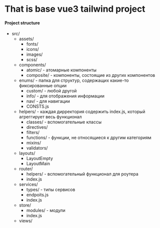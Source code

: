
# That is base vue3 tailwind project

#### Project structure

- src/
	- assets/
		- fonts/
		- icons/
		- images/
		- scss/
	- components/
		- atomic/ - атомарные компоненты
		- composite/ - компоненты, состоящие из других компонентов
	- enums/ - папка для структур, содержащих какие-то фиксированные опции
		- custom/ - любой другой
		- info/ - для отображения информации
		- nav/ - для навигации
		- CONSTS.js
	- helpers/ - каждая дирректория содержить index.js, который агреггирует весь функционал
		- classes/ - вспомогательные классы
		- directives/
		- filters/
		- functions/ - функции, не относящиеся к другим категориям
		- mixins/
		- validators/
	- layouts/
		- LayoutEmpty
		- LayoutMain
	- router/
		- helpers/ - вспомогательный функционал для роутера
		- index.js
	- services/
		- types/ - типы сервисов
		- endpoits.js
		- index.js
	- store/
		- modules/ - модули
		- index.js
	- views/

